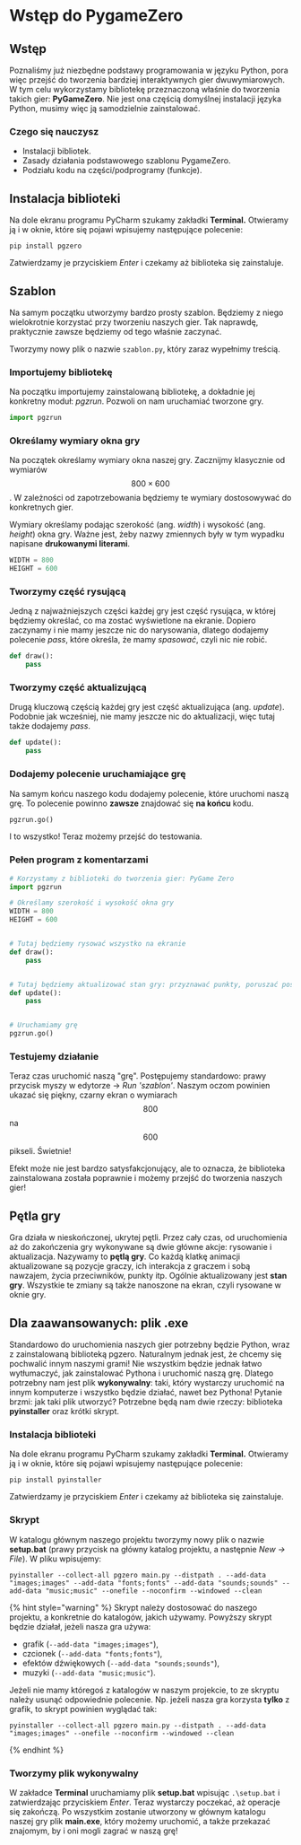 # Wstęp do PygameZero

## Wstęp

Poznaliśmy już niezbędne podstawy programowania w języku Python, pora więc przejść do tworzenia bardziej interaktywnych gier dwuwymiarowych. W tym celu wykorzystamy bibliotekę przeznaczoną właśnie do tworzenia takich gier: **PyGameZero**. Nie jest ona częścią domyślnej instalacji języka Python, musimy więc ją samodzielnie zainstalować.

### Czego się nauczysz

* Instalacji bibliotek.
* Zasady działania podstawowego szablonu PygameZero.
* Podziału kodu na części/podprogramy (funkcje).

## Instalacja biblioteki

Na dole ekranu programu PyCharm szukamy zakładki **Terminal.** Otwieramy ją i w oknie, które się pojawi wpisujemy następujące polecenie:

`pip install pgzero`

Zatwierdzamy je przyciskiem _Enter_ i czekamy aż biblioteka się zainstaluje.

## Szablon

Na samym początku utworzymy bardzo prosty szablon. Będziemy z niego wielokrotnie korzystać przy tworzeniu naszych gier. Tak naprawdę, praktycznie zawsze będziemy od tego właśnie zaczynać.

Tworzymy nowy plik o nazwie `szablon.py`, który zaraz wypełnimy treścią.

### Importujemy bibliotekę

Na początku importujemy zainstalowaną bibliotekę, a dokładnie jej konkretny moduł: _pgzrun_.
Pozwoli on nam uruchamiać tworzone gry.

```python
import pgzrun
```

### Określamy wymiary okna gry

Na początek określamy wymiary okna naszej gry. Zacznijmy klasycznie od wymiarów $$800\times600$$.
W zależności od zapotrzebowania będziemy te wymiary dostosowywać do konkretnych gier.

Wymiary określamy podając szerokość (ang. *width*) i wysokość (ang. *height*) okna gry.
Ważne jest, żeby nazwy zmiennych były w tym wypadku napisane **drukowanymi literami**.

```python
WIDTH = 800
HEIGHT = 600
```

### Tworzymy część rysującą

Jedną z najważniejszych części każdej gry jest część rysująca, w której będziemy określać, co ma zostać wyświetlone na ekranie.
Dopiero zaczynamy i nie mamy jeszcze nic do narysowania, dlatego dodajemy polecenie _pass_, które określa, że mamy *spasować*, czyli nic nie robić.

```python
def draw():
    pass
```

### Tworzymy część aktualizującą

Drugą kluczową częścią każdej gry jest część aktualizująca (ang. *update*).
Podobnie jak wcześniej, nie mamy jeszcze nic do aktualizacji, więc tutaj także dodajemy _pass_.

```python
def update():
    pass
```

### Dodajemy polecenie uruchamiające grę

Na samym końcu naszego kodu dodajemy polecenie, które uruchomi naszą grę.
To polecenie powinno **zawsze** znajdować się **na końcu** kodu.

```python
pgzrun.go()
```

I to wszystko! Teraz możemy przejść do testowania.

### Pełen program z komentarzami

```python
# Korzystamy z biblioteki do tworzenia gier: PyGame Zero
import pgzrun

# Określamy szerokość i wysokość okna gry
WIDTH = 800
HEIGHT = 600


# Tutaj będziemy rysować wszystko na ekranie
def draw():
    pass


# Tutaj będziemy aktualizować stan gry: przyznawać punkty, poruszać postaciami itd.
def update():
    pass


# Uruchamiamy grę
pgzrun.go()
```

### Testujemy działanie

Teraz czas uruchomić naszą "grę". Postępujemy standardowo: prawy przycisk myszy w edytorze -> _Run 'szablon'_. Naszym oczom powinien ukazać się piękny, czarny ekran o wymiarach $$800$$ na $$600$$ pikseli. Świetnie!

Efekt może nie jest bardzo satysfakcjonujący, ale to oznacza, że biblioteka zainstalowana została poprawnie i możemy przejść do tworzenia naszych gier!

## Pętla gry

Gra działa w nieskończonej, ukrytej pętli. Przez cały czas, od uruchomienia aż do zakończenia gry wykonywane są dwie główne akcje: rysowanie i aktualizacja.
Nazywamy to **pętlą gry**. Co każdą klatkę animacji aktualizowane są pozycje graczy, ich interakcja z graczem i sobą nawzajem, życia przeciwników, punkty itp.
Ogólnie aktualizowany jest **stan gry**. Wszystkie te zmiany są także nanoszone na ekran, czyli rysowane w oknie gry.

## Dla zaawansowanych: plik .exe

Standardowo do uruchomienia naszych gier potrzebny będzie Python, wraz z zainstalowaną biblioteką pgzero.
Naturalnym jednak jest, że chcemy się pochwalić innym naszymi grami!
Nie wszystkim będzie jednak łatwo wytłumaczyć, jak zainstalować Pythona i uruchomić naszą grę.
Dlatego potrzebny nam jest plik **wykonywalny**: taki, który wystarczy uruchomić na innym komputerze i wszystko będzie działać, nawet bez Pythona!
Pytanie brzmi: jak taki plik utworzyć? 
Potrzebne będą nam dwie rzeczy: biblioteka **pyinstaller** oraz krótki skrypt.

### Instalacja biblioteki

Na dole ekranu programu PyCharm szukamy zakładki **Terminal.** Otwieramy ją i w oknie, które się pojawi wpisujemy następujące polecenie:

`pip install pyinstaller`

Zatwierdzamy je przyciskiem _Enter_ i czekamy aż biblioteka się zainstaluje.

### Skrypt

W katalogu głównym naszego projektu tworzymy nowy plik o nazwie **setup.bat** (prawy przycisk na główny katalog projektu, a następnie *New -> File*).
W pliku wpisujemy:

```
pyinstaller --collect-all pgzero main.py --distpath . --add-data "images;images" --add-data "fonts;fonts" --add-data "sounds;sounds" --add-data "music;music" --onefile --noconfirm --windowed --clean
```

{% hint style="warning" %}
Skrypt należy dostosować do naszego projektu, a konkretnie do katalogów, jakich używamy. Powyższy skrypt będzie działał, jeżeli nasza gra używa:
- grafik (`--add-data "images;images"`),
- czcionek (`--add-data "fonts;fonts"`),
- efektów dźwiękowych (`--add-data "sounds;sounds"`),
- muzyki (`--add-data "music;music"`).

Jeżeli nie mamy któregoś z katalogów w naszym projekcie, to ze skryptu należy usunąć odpowiednie polecenie. Np. jeżeli nasza gra korzysta **tylko** z grafik, to skrypt powinien wyglądać tak:
```
pyinstaller --collect-all pgzero main.py --distpath . --add-data "images;images" --onefile --noconfirm --windowed --clean
```
{% endhint %}

### Tworzymy plik wykonywalny

W zakładce **Terminal** uruchamiamy plik __setup.bat__ wpisując `.\setup.bat` i zatwierdzając przyciskiem _Enter_.
Teraz wystarczy poczekać, aż operacje się zakończą. 
Po wszystkim zostanie utworzony w głównym katalogu naszej gry plik **main.exe**, który możemy uruchomić, a także przekazać znajomym, by i oni mogli zagrać w naszą grę!